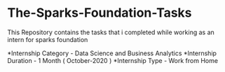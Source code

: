 # The-Sparks-Foundation-Tasks

This Repository contains the tasks that i completed while working as an intern for sparks foundation

*Internship Category - Data Science and Business Analytics
*Internship Duration - 1 Month ( October-2020 )
*Internship Type - Work from Home
